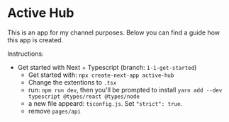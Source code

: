 # Active Hub

This is an app for my channel purposes.
Below you can find a guide how this app is created.

Instructions:

- Get started with Next + Typescript (branch: `1-1-get-started`)
  - Get started with: `npx create-next-app active-hub`
  - Change the extentions to `.tsx`
  - run: `npm run dev`, then you'll be prompted to install `yarn add --dev typescript @types/react @types/node`
  - a new file appeard: `tsconfig.js`. Set `"strict": true`.
  - remove `pages/api`

